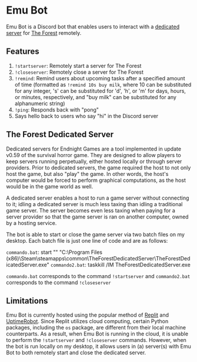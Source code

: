 # Emu Bot
Emu Bot is a Discord bot that enables users to interact with a [dedicated server](https://theforest.fandom.com/wiki/Dedicated_Servers) for [The Forest](https://store.steampowered.com/app/242760/The_Forest/) remotely.

## Features
1. `!startserver`: Remotely start a server for The Forest
2. `!closeserver`: Remotely close a server for The Forest
3. `!remind`: Remind users about upcoming tasks after a specified amount of time (formatted as `!remind 10s buy milk`, where 10
can be substituted for any integer, 's' can be substituted for 'd', 'h', or 'm' for days, hours, or minutes, respectively, and
"buy milk" can be substituted for any alphanumeric string)
4. `!ping`: Responds back with "pong"
5. Says hello back to users who say "hi" in the Discord server

## The Forest Dedicated Server
Dedicated servers for Endnight Games are a tool implemented in update v0.59 of the survival horror game. They are designed to allow players to keep servers running perpetually, either hosted locally or through server providers. Prior to dedicated servers, the game required the host to not only host the game, but also "play" the game. In other words, the host's computer would be forced to perform graphical computations, as the host would be in the game world as well. 

A dedicated server enables a host to run a game server without connecting to it; idling a dedicated server is much less taxing than idling a traditional game server. The server becomes even less taxing when paying for a server provider so that the game server is ran on another computer, owned by a hosting service.

The bot is able to start or close the game server via two batch files on my desktop. Each batch file is just one line of code and are as follows:

`commando.bat`: start "" "C:\Program Files (x86)\Steam\steamapps\common\TheForestDedicatedServer\TheForestDedicatedServer.exe"
`commando2.bat`: taskkill /IM TheForestDedicatedServer.exe

`commando.bat` corresponds to the command `!startserver` and `commando2.bat` corresponds to the command `!closeserver`

## Limitations
Emu Bot is currently hosted using the popular method of [Replit](https://replit.com/) and [UptimeRobot](https://uptimerobot.com/). Since Replit utilizes cloud computing, certain Python packages, including the `os` package, are different from their local machine counterparts. As a result, when Emu Bot is running in the cloud, it is unable to perform the `!startserver` and `!closeserver` commands. However, when the bot is run locally on my desktop, it allows users in (a) server(s) with Emu Bot to both remotely start and close the dedicated server.

